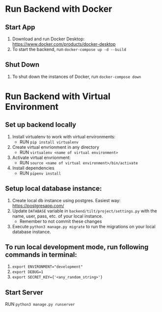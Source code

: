 # Run Backend with Docker

## Start App
1. Download and run Docker Desktop: https://www.docker.com/products/docker-desktop
2. To start the backend, run `docker-compose up -d --build`

## Shut Down
1. To shut down the instances of Docker, run `docker-compose down`

# Run Backend with Virtual Environment

## Set up backend locally
1. Install virtualenv to work with virtual environments:
      - RUN `pip install virtualenv`
2. Create virtual envrionment in any directory
      - RUN `virtualenv <name of virtual environment>`
3. Activate virtual envrionment:
      - RUN `source <name of virtual environment>/bin/activate`
4. Install dependencies
      - RUN `pipenv install`

## Setup local database instance:
1. Create local db instance using postgres. Easiest way: https://postgresapp.com/
2. Update `DATABASE` variable in `backend/tilt/project/settings.py` with the name, user, pass, etc. of your local instance.
      - Remember to not commit these changes
3. Execute `python3 manage.py migrate` to run the migrations on your local database instance.

## To run local development mode, run following commands in terminal:
1. `export ENVIRONMENT="development"`
2. `export DEBUG=1`
3. `export SECRET_KEY={'<any_random_string>'}`

## Start Server

RUN `python3 manage.py runserver`
